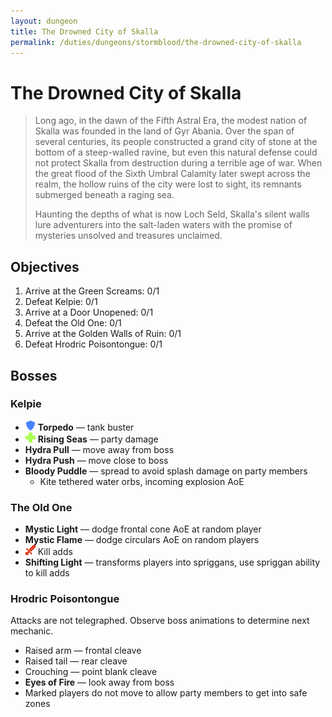 ```yaml
---
layout: dungeon
title: The Drowned City of Skalla
permalink: /duties/dungeons/stormblood/the-drowned-city-of-skalla
---
```


# The Drowned City of Skalla

> Long ago, in the dawn of the Fifth Astral Era, the modest nation of Skalla was founded in the land of Gyr Abania. Over the span of several centuries, its people constructed a grand city of stone at the bottom of a steep-walled ravine, but even this natural defense could not protect Skalla from destruction during a terrible age of war. When the great flood of the Sixth Umbral Calamity later swept across the realm, the hollow ruins of the city were lost to sight, its remnants submerged beneath a raging sea.
>
> Haunting the depths of what is now Loch Seld, Skalla's silent walls lure adventurers into the salt-laden waters with the promise of mysteries unsolved and treasures unclaimed.

## Objectives

1. Arrive at the Green Screams: 0/1
2. Defeat Kelpie: 0/1
3. Arrive at a Door Unopened: 0/1
4. Defeat the Old One: 0/1
5. Arrive at the Golden Walls of Ruin: 0/1
6. Defeat Hrodric Poisontongue: 0/1

## Bosses

### Kelpie

- ![](/assets/icons/role-tank.png) **Torpedo** — tank buster
- ![](/assets/icons/role-healer.png) **Rising Seas** — party damage
- **Hydra Pull** — move away from boss
- **Hydra Push** — move close to boss
- **Bloody Puddle** — spread to avoid splash damage on party members
  - Kite tethered water orbs, incoming explosion AoE

### The Old One

- **Mystic Light** — dodge frontal cone AoE at random player
- **Mystic Flame** — dodge circulars AoE on random players
- ![](/assets/icons/role-dps.png) Kill adds
- **Shifting Light** — transforms players into spriggans, use spriggan ability to kill adds

### Hrodric Poisontongue

Attacks are not telegraphed. Observe boss animations to determine next mechanic.

- Raised arm — frontal cleave
- Raised tail — rear cleave
- Crouching — point blank cleave
- **Eyes of Fire** — look away from boss
- Marked players do not move to allow party members to get into safe zones

